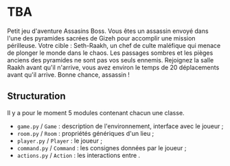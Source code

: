 # TBA
Petit jeu d'aventure Assasins Boss.
Vous êtes un assassin envoyé dans l'une des pyramides sacrées de Gizeh pour accomplir une mission périlleuse. 
Votre cible : Seth-Raakh, un chef de culte maléfique qui menace de plonger le monde dans le chaos.
Les passages sombres et les pièges anciens des pyramides ne sont pas vos seuls ennemis.
Rejoignez la salle Raakh avant qu'il n'arrive, vous avez environ le temps de 20 déplacements avant qu'il arrive.
Bonne chance, assassin !

## Structuration

Il y a pour le moment 5 modules contenant chacun une classe.

- `game.py` / `Game` : description de l'environnement, interface avec le joueur ;
- `room.py` / `Room` : propriétés génériques d'un lieu  ;
- `player.py` / `Player` : le joueur ;
- `command.py` / `Command` : les consignes données par le joueur ;
- `actions.py` / `Action` : les interactions entre .
